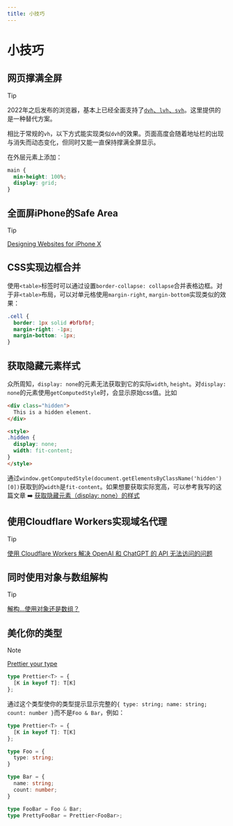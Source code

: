 ```yaml
---
title: 小技巧
---
```


# 小技巧

## 网页撑满全屏

> [!TIP]
> 2022年之后发布的浏览器，基本上已经全面支持了[`dvh`、`lvh`、`svh`](https://developer.mozilla.org/zh-CN/docs/Web/CSS/length#:~:text=dvb%2C%20dvh%2C%20dvi%2C%20dvmax%2C%20dvmin%2C%20dvw%20units)。这里提供的是一种替代方案。

相比于常规的`vh`，以下方式能实现类似`dvh`的效果。页面高度会随着地址栏的出现与消失而动态变化，但同时又能一直保持撑满全屏显示。

在外层元素上添加：

```css
main {
  min-height: 100%;
  display: grid;
}
```

## 全面屏iPhone的Safe Area

> [!TIP]
> [Designing Websites for iPhone X](https://webkit.org/blog/7929/designing-websites-for-iphone-x/)

## CSS实现边框合并

使用`<table>`标签时可以通过设置`border-collapse: collapse`合并表格边框。对于非`<table>`布局，可以对单元格使用`margin-right`, `margin-bottom`实现类似的效果：

```css
.cell {
  border: 1px solid #bfbfbf;
  margin-right: -1px;
  margin-bottom: -1px;
}
```

<CodePreview>
  <template #preview>
    <div class="grid grid-cols-3">
      <div class="b-1 b-solid b-[#bfbfbf] -m-r-1px -m-b-1px">cell</div>
      <div class="b-1 b-solid b-[#bfbfbf] -m-r-1px -m-b-1px">cell</div>
      <div class="b-1 b-solid b-[#bfbfbf] -m-r-1px -m-b-1px">cell</div>
      <div class="b-1 b-solid b-[#bfbfbf] -m-r-1px -m-b-1px">cell</div>
      <div class="b-1 b-solid b-[#bfbfbf] -m-r-1px -m-b-1px">cell</div>
      <div class="b-1 b-solid b-[#bfbfbf] -m-r-1px -m-b-1px">cell</div>
    </div>
  </template>
  <template #code>

```html
<div class="grid grid-cols-3">
  <div class="cell">cell</div>
  <div class="cell">cell</div>
  <div class="cell">cell</div>
  <div class="cell">cell</div>
  <div class="cell">cell</div>
  <div class="cell">cell</div>
</div>
```

</template>
</CodePreview>

## 获取隐藏元素样式

众所周知，`display: none`的元素无法获取到它的实际`width`, `height`。对`display: none`的元素使用`getComputedStyle`时，会显示原始css值。比如

```html
<div class="hidden">
  This is a hidden element.
</div>

<style>
.hidden {
  display: none;
  width: fit-content;
}
</style>
```

通过`window.getComputedStyle(document.getElementsByClassName('hidden')[0])`获取到的`width`是`fit-content`。如果想要获取实际宽高，可以参考我写的这篇文章 ➡️ [获取隐藏元素（display: none）的样式](/blog/front-end/getting-styles-of-elements-with-display-none)

## 使用Cloudflare Workers实现域名代理

> [!TIP]
> [使用 Cloudflare Workers 解决 OpenAI 和 ChatGPT 的 API 无法访问的问题](https://github.com/noobnooc/noobnooc/discussions/9)

## 同时使用对象与数组解构

> [!TIP]
> [解构...使用对象还是数组？](https://antfu.me/posts/destructuring-with-object-or-array)

## 美化你的类型

> [!NOTE]
> [Prettier your type](https://www.typescriptlang.org/zh/play?#code/C4TwDgpgBAYg9nKBeKBvAsAKClUkBcUAzsAE4CWAdgOYDcWOlAhgLYSEkU32YC+WWPNABCTUsjQMoAYzgBXSsEKU5LAEYRSPfpkHhoAYTgsJ8RADIoorQMxCoABVIRgwcpoA8AFQB8EjNhQANoA0lBUUADWECBwAGZQXgC6hF6hSVg6epCJECQSTi5unkYsPkA)

```ts twoslash
type Prettier<T> = {
  [K in keyof T]: T[K]
};
```

通过这个类型使你的类型提示显示完整的`{ type: string; name: string; count: number }`而不是`Foo & Bar`，例如：

```ts twoslash
type Prettier<T> = {
  [K in keyof T]: T[K]
};

type Foo = {
  type: string;
}

type Bar = {
  name: string;
  count: number;
}

type FooBar = Foo & Bar;
type PrettyFooBar = Prettier<FooBar>;
```
